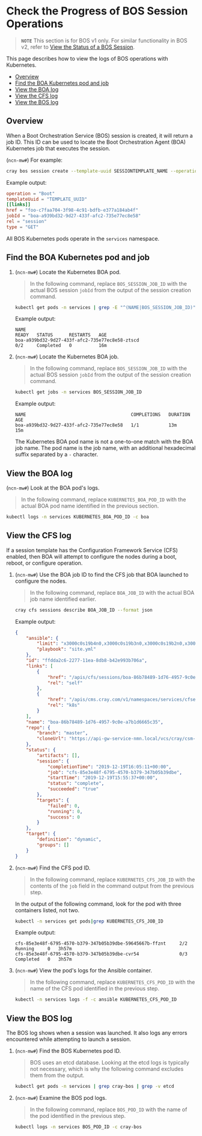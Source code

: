 # Check the Progress of BOS Session Operations

> **`NOTE`** This section is for BOS v1 only. For similar functionality in BOS v2, refer to [View the Status of a BOS Session](View_the_Status_of_a_BOS_Session.md).

This page describes how to view the logs of BOS operations with Kubernetes.

- [Overview](#overview)
- [Find the BOA Kubernetes pod and job](#find-the-boa-kubernetes-pod-and-job)
- [View the BOA log](#view-the-boa-log)
- [View the CFS log](#view-the-cfs-log)
- [View the BOS log](#view-the-bos-log)

## Overview

When a Boot Orchestration Service \(BOS\) session is created, it will return a job ID. This ID can be used to locate the Boot Orchestration Agent \(BOA\) Kubernetes job that executes the session.

(`ncn-mw#`) For example:

```bash
cray bos session create --template-uuid SESSIONTEMPLATE_NAME --operation Boot --format toml
```

Example output:

```toml
operation = "Boot"
templateUuid = "TEMPLATE_UUID"
[[links]]
href = "foo-c7faa704-3f98-4c91-bdfb-e377a184ab4f"
jobId = "boa-a939bd32-9d27-433f-afc2-735e77ec8e58"
rel = "session"
type = "GET"
```

All BOS Kubernetes pods operate in the `services` namespace.

## Find the BOA Kubernetes pod and job

1. (`ncn-mw#`) Locate the Kubernetes BOA pod.

    > In the following command, replace `BOS_SESSION_JOB_ID` with the actual BOS session `jobId` from the output
    > of the session creation command.

    ```bash
    kubectl get pods -n services | grep -E "^(NAME|BOS_SESSION_JOB_ID)"
    ```

    Example output:

    ```text
    NAME                                                              READY   STATUS      RESTARTS   AGE
    boa-a939bd32-9d27-433f-afc2-735e77ec8e58-ztscd                    0/2     Completed   0          16m
    ```

1. (`ncn-mw#`) Locate the Kubernetes BOA job.

    > In the following command, replace `BOS_SESSION_JOB_ID` with the actual BOS session `jobId` from the output
    > of the session creation command.

    ```bash
    kubectl get jobs -n services BOS_SESSION_JOB_ID
    ```

    Example output:

    ```text
    NAME                                       COMPLETIONS   DURATION   AGE
    boa-a939bd32-9d27-433f-afc2-735e77ec8e58   1/1           13m        15m
    ```

    The Kubernetes BOA pod name is not a one-to-one match with the BOA job name. The pod name is the job name, with an additional
    hexadecimal suffix separated by a `-` character.

## View the BOA log

(`ncn-mw#`) Look at the BOA pod's logs.

> In the following command, replace `KUBERNETES_BOA_POD_ID` with the actual BOA pod name identified
> in the previous section.

```bash
kubectl logs -n services KUBERNETES_BOA_POD_ID -c boa
```

## View the CFS log

If a session template has the Configuration Framework Service (CFS) enabled, then BOA will attempt to configure the nodes during a boot, reboot, or configure operation.

1. (`ncn-mw#`) Use the BOA job ID to find the CFS job that BOA launched to configure the nodes.

    > In the following command, replace `BOA_JOB_ID` with the actual BOA job name identified earlier.

    ```bash
    cray cfs sessions describe BOA_JOB_ID --format json
    ```

    Example output:

    ```json
    {
        "ansible": {
            "limit": "x3000c0s19b4n0,x3000c0s19b3n0,x3000c0s19b2n0,x3000c0s19b1n0",
            "playbook": "site.yml"
        },
        "id": "ffdda2c6-2277-11ea-8db8-b42e993b706a",
        "links": [
            {
                "href": "/apis/cfs/sessions/boa-86b78489-1d76-4957-9c0e-a7b1d6665c35",
                "rel": "self"
            },
            {
                "href": "/apis/cms.cray.com/v1/namespaces/services/cfsessions/boa-86b78489-1d76-4957-9c0e-a7b1d6665c35",
                "rel": "k8s"
            }
        ],
        "name": "boa-86b78489-1d76-4957-9c0e-a7b1d6665c35",
        "repo": {
            "branch": "master",
            "cloneUrl": "https://api-gw-service-nmn.local/vcs/cray/csm-config-management.git"
        },
        "status": {
            "artifacts": [],
            "session": {
                "completionTime": "2019-12-19T16:05:11+00:00",
                "job": "cfs-85e3e48f-6795-4570-b379-347b05b39dbe",
                "startTime": "2019-12-19T15:55:37+00:00",
                "status": "complete",
                "succeeded": "true"
            },
            "targets": {
                "failed": 0,
                "running": 0,
                "success": 0
            }
        },
        "target": {
            "definition": "dynamic",
            "groups": []
        }
    }
    ```

1. (`ncn-mw#`) Find the CFS pod ID.

    > In the following command, replace `KUBERNETES_CFS_JOB_ID` with the contents of the `job` field in the command output
    > from the previous step.

    In the output of the following command, look for the pod with three containers listed, not two.

    ```bash
    kubectl -n services get pods|grep KUBERNETES_CFS_JOB_ID
    ```

    Example output:

    ```text
    cfs-85e3e48f-6795-4570-b379-347b05b39dbe-59645667b-ffznt     2/2   Running     0   3h57m
    cfs-85e3e48f-6795-4570-b379-347b05b39dbe-cvr54               0/3   Completed   0   3h57m
    ```

1. (`ncn-mw#`) View the pod's logs for the Ansible container.

    > In the following command, replace `KUBERNETES_CFS_POD_ID` with the name of the CFS pod identified
    > in the previous step.

    ```bash
    kubectl -n services logs -f -c ansible KUBERNETES_CFS_POD_ID
    ```

## View the BOS log

The BOS log shows when a session was launched. It also logs any errors encountered while attempting to launch a session.

1. (`ncn-mw#`) Find the BOS Kubernetes pod ID.

    > BOS uses an etcd database. Looking at the etcd logs is typically not necessary, which is why the following
    > command excludes them from the output.

    ```bash
    kubectl get pods -n services | grep cray-bos | grep -v etcd
    ```

1. (`ncn-mw#`) Examine the BOS pod logs.

    > In the following command, replace `BOS_POD_ID` with the name of the pod identified in the previous step.

    ```bash
    kubectl logs -n services BOS_POD_ID -c cray-bos
    ```
